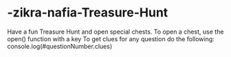 # -zikra-nafia-Treasure-Hunt
Have a fun Treasure Hunt and open special chests.
To open a chest, use the open() function with a key
To get clues for any question do the following:
console.log(#questionNumber.clues)
